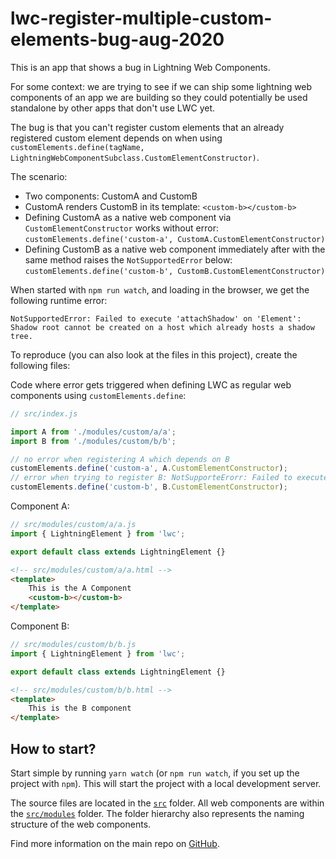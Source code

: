 # lwc-register-multiple-custom-elements-bug-aug-2020

This is an app that shows a bug in Lightning Web Components.

For some context: we are trying to see if we can ship some lightning web
components of an app we are building so they could potentially be used
standalone by other apps that don't use LWC yet.

The bug is that you can't register custom elements that an already registered
custom element depends on when using `customElements.define(tagName, LightningWebComponentSubclass.CustomElementConstructor)`.

The scenario:

-   Two components: CustomA and CustomB
-   CustomA renders CustomB in its template: `<custom-b></custom-b>`
-   Defining CustomA as a native web component via `CustomElementConstructor` works without error: `customElements.define('custom-a', CustomA.CustomElementConstructor)`
-   Defining CustomB as a native web component immediately after with the same method raises the `NotSupportedError` below: `customElements.define('custom-b', CustomB.CustomElementConstructor)`

When started with `npm run watch`, and loading in the browser, we get the following runtime error:

```
NotSupportedError: Failed to execute 'attachShadow' on 'Element': Shadow root cannot be created on a host which already hosts a shadow tree.
```

To reproduce (you can also look at the files in this project), create the following files:

Code where error gets triggered when defining LWC as regular web components using `customElements.define`:

```javascript
// src/index.js

import A from './modules/custom/a/a';
import B from './modules/custom/b/b';

// no error when registering A which depends on B
customElements.define('custom-a', A.CustomElementConstructor);
// error when trying to register B: NotSupporteErorr: Failed to execute 'attachShadow' on 'Element'...
customElements.define('custom-b', B.CustomElementConstructor);
```

Component A:

```javascript
// src/modules/custom/a/a.js
import { LightningElement } from 'lwc';

export default class extends LightningElement {}
```

```html
<!-- src/modules/custom/a/a.html -->
<template>
    This is the A Component
    <custom-b></custom-b>
</template>
```

Component B:

```javascript
// src/modules/custom/b/b.js
import { LightningElement } from 'lwc';

export default class extends LightningElement {}
```

```html
<!-- src/modules/custom/b/b.html -->
<template>
    This is the B component
</template>
```

## How to start?

Start simple by running `yarn watch` (or `npm run watch`, if you set up the project with `npm`). This will start the project with a local development server.

The source files are located in the [`src`](./src) folder. All web components are within the [`src/modules`](./src/modules) folder. The folder hierarchy also represents the naming structure of the web components.

Find more information on the main repo on [GitHub](https://github.com/muenzpraeger/create-lwc-app).
